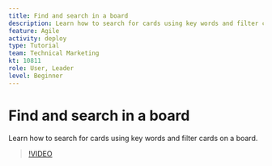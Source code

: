 ```yaml
---
title: Find and search in a board
description: Learn how to search for cards using key words and filter cards on a board.
feature: Agile
activity: deploy
type: Tutorial
team: Technical Marketing
kt: 10811
role: User, Leader
level: Beginner
---
```

# Find and search in a board

Learn how to search for cards using key words and filter cards on a board.

>[!VIDEO](https://video.tv.adobe.com/v/3410570)
